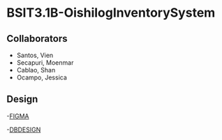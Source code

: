 # BSIT3.1B-OishilogInventorySystem

## Collaborators
- Santos, Vien
- Secapuri, Moenmar
- Cablao, Shan
- Ocampo, Jessica

## Design

-[FIGMA](https://www.figma.com/design/HU0oUgTmNoZxCrq3goqFg7/Untitled?node-id=64-121&node-type=canvas&t=KsHZRVse3SkqC5sY-0)

-[DBDESIGN](https://ibb.co/hDBrnyn)
